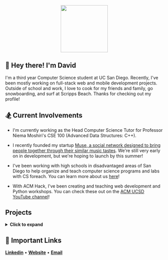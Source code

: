 <div align='center'>
  <img height="150px" src="https://media.giphy.com/media/IThjAlJnD9WNO/giphy.gif">
</div>

## 🌊 Hey there! I'm David

I'm a third year Computer Science student at UC San Diego. Recently, I've been mostly working on full-stack web and mobile development projects. Outside of school and work, I love to cook for my friends and family, go snowboarding, and surf at Scripps Beach. Thanks for checking out my profile!
 
 
 ## 🏂 Current Involvements

 * I'm currently working as the Head Computer Science Tutor for Professor Niema Moshiri's CSE 100 (Advanced Data Structures: C++).
 
 * I recently founded my startup [Muse, a social network designed to bring people together through their similar music tastes](https://elegant-brown-1c99b1.netlify.app/src/). We're still very early on in development, but we're hoping to launch by this summer! 
 
 * I've been working with high schools in disadvantaged areas of San Diego to help organize and teach computer science programs and labs with CS foreach. You can learn more about us [here](https://csforeach.ucsd.edu/)!
 
 * With ACM Hack, I've been creating and teaching web development and Python workshops. You can check these out on the [ACM UCSD YouTube channel](https://www.youtube.com/playlist?list=PLpmCTDt8lemUcpBJquYLrfcQLc919tI2g)!
 
## Projects

<details>
<summary><strong>Click to expand</strong></summary>
 
 1. __CSE 110: [🎵 Muse](https://github.com/daviddempsey/Muse)__
    * 🥇 __Voted top class project out of over 40 full-stack project submissions__
    * Full-Stack: Javascript, React, Firebase, Express.js, Node.js, HTML, CSS
 
 2. __SD Hacks 2018: [📜 EZStudy](https://github.com/daviddempsey/EZStudy)__
    * Full-Stack: Javascript, React, MongoDB, Express.js, Amazon Textract, HTML, CSS
 
 3. __CS foreach: [🔱 TritonHacks](https://www.tritonhacks.org/)__
    * Front-End: Javascript, HTML, CSS
 
 4. __ACM Hack: [🏫 Hack School](https://github.com/acmucsd/hackschool-fa20)__
    * Full-Stack: Javascript, Node.js, React, MongoDB, HTML, CSS, CircleCI
 
 5. __ACM Hack: [🐍 Hack.py](https://github.com/acmucsd/hackpy-wi21)__
    * Technologies: Python, Django, Jupyter Notebooks
 
 6. __SIO: [🚢 Cruise Transfer](https://github.com/daviddempsey/Cruise-Transfer)__
    * Language: Python
 
 6. __SIO: [📘 Cruise Inventory](https://github.com/daviddempsey/Cruise-Inventory)__
    * Language: Python
 
 6. __SIO: [⏲️ Date Bounds Checker](https://github.com/daviddempsey/Date-Bounds-Checker)__
    * Language: Python
 
</details>

## :link: Important Links
[__Linkedin__](https://www.linkedin.com/in/davidgdempsey/) • [__Website__](https://daviddempsey.dev) • [__Email__](mailto:davidgdempsey@gmail.com)

<!--
**daviddempsey/daviddempsey** is a ✨ _special_ ✨ repository because its `README.md` (this file) appears on your GitHub profile.

Here are some ideas to get you started:

- 🔭 I’m currently working on ...
- 🌱 I’m currently learning ...
- 👯 I’m looking to collaborate on ...
- 🤔 I’m looking for help with ...
- 💬 Ask me about ...
- 📫 How to reach me: ...
- 😄 Pronouns: ...
- ⚡ Fun fact: ...
-->


